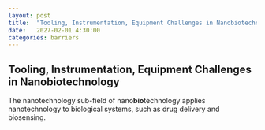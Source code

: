 ```yaml
---
layout: post
title:  "Tooling, Instrumentation, Equipment Challenges in Nanobiotechnology"
date:   2027-02-01 4:30:00
categories: barriers
---
```


## Tooling, Instrumentation, Equipment Challenges in Nanobiotechnology

The nanotechnology sub-field of nano**bio**technology applies nanotechnology to biological systems, such as drug delivery and biosensing.
